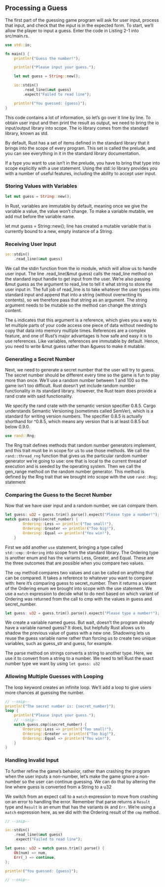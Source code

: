 ## Processing a Guess

The first part of the guessing game program will ask for user input, process that input, and check that the input is in the expected form. To start, we’ll allow the player to input a guess. Enter the code in Listing 2-1 into src/main.rs.

```rust
use std::io;

fn main() {
    println!("Guess the number!");

    println!("Please input your guess.");

    let mut guess = String::new();

    io::stdin()
        .read_line(&mut guess)
        .expect("Failed to read line");

    println!("You guessed: {guess}");
}
```

This code contains a lot of information, so let’s go over it line by line. To obtain user input and then print the result as output, we need to bring the io input/output library into scope. The io library comes from the standard library, known as std.

By default, Rust has a set of items defined in the standard library that it brings into the scope of every program. This set is called the prelude, and you can see everything in it in the standard library documentation.

If a type you want to use isn’t in the prelude, you have to bring that type into scope explicitly with a use statement. Using the std::io library provides you with a number of useful features, including the ability to accept user input.

### Storing Values with Variables
```rust
let mut guess = String::new();
```
In Rust, variables are immutable by default, meaning once we give the variable a value, the value won’t change. To make a variable mutable, we add mut before the variable name.

let mut guess = String::new(); line has created a mutable variable that is currently bound to a new, empty instance of a String.

### Receiving User Input

```rust
io::stdin()
    .read_line(&mut guess)
```

We call the stdin function from the io module, which will allow us to handle user input. The line .read_line(&mut guess) calls the read_line method on the standard input handle to get input from the user. We’re also passing &mut guess as the argument to read_line to tell it what string to store the user input in. The full job of read_line is to take whatever the user types into standard input and append that into a string (without overwriting its contents), so we therefore pass that string as an argument. The string argument needs to be mutable so the method can change the string’s content.

The `&` indicates that this argument is a reference, which gives you a way to let multiple parts of your code access one piece of data without needing to copy that data into memory multiple times. References are a complex feature, and one of Rust’s major advantages is how safe and easy it is to use references. Like variables, references are immutable by default. Hence, you need to write &mut guess rather than &guess to make it mutable.

### Generating a Secret Number

Next, we need to generate a secret number that the user will try to guess. The secret number should be different every time so the game is fun to play more than once. We’ll use a random number between 1 and 100 so the game isn’t too difficult. Rust doesn’t yet include random number functionality in its standard library. However, the Rust team does provide a rand crate with said functionality.

We specify the rand crate with the semantic version specifier 0.8.5.
Cargo understands Semantic Versioning (sometimes called SemVer), which is a standard for writing version numbers. The specifier 0.8.5 is actually shorthand for ^0.8.5, which means any version that is at least 0.8.5 but below 0.9.0.

```rust
use rand::Rng;
```

The Rng trait defines methods that random number generators implement, and this trait must be in scope for us to use those methods.
We call the `rand::thread_rng` function that gives us the particular random number generator we’re going to use: one that is local to the current thread of execution and is seeded by the operating system. Then we call the gen_range method on the random number generator. This method is defined by the Rng trait that we brought into scope with the use `rand::Rng;` statement


### Comparing the Guess to the Secret Number

Now that we have user input and a random number, we can compare them. 

```rust
let guess: u32 = guess.trim().parse().expect("Please type a number!");
match guess.cmp(&secret_number) {
        Ordering::Less => println!("Too small!"),
        Ordering::Greater => println!("Too big!"),
        Ordering::Equal => println!("You win!"),
    }
```
First we add another `use` statement, bringing a type called `std::cmp::Ordering` into scope from the standard library. The Ordering type is another enum and has the variants Less, Greater, and Equal. These are the three outcomes that are possible when you compare two values.

The `cmp` method compares two values and can be called on anything that can be compared. It takes a reference to whatever you want to compare with: here it’s comparing guess to secret_number. Then it returns a variant of the Ordering enum we brought into scope with the use statement. We use a `match` expression to decide what to do next based on which variant of Ordering was returned from the call to cmp with the values in guess and secret_number.

```rust
let guess: u32 = guess.trim().parse().expect("Please type a number!");
```
We create a variable named guess. But wait, doesn’t the program already have a variable named guess? It does, but helpfully Rust allows us to shadow the previous value of guess with a new one. Shadowing lets us reuse the guess variable name rather than forcing us to create two unique variables, such as guess_str and guess, for example.

The parse method on strings converts a string to another type. Here, we use it to convert from a string to a number. We need to tell Rust the exact number type we want by using `let guess: u32`


### Allowing Multiple Guesses with Looping

The loop keyword creates an infinite loop. We’ll add a loop to give users more chances at guessing the number.

```rust
// --snip--
println!("The secret number is: {secret_number}");
loop {
    println!("Please input your guess.");
    // --snip--
    match guess.cmp(&secret_number) {
        Ordering::Less => println!("Too small!"),
        Ordering::Greater => println!("Too big!"),
        Ordering::Equal => println!("You win!"),
    }
}
```

### Handling Invalid Input

To further refine the game’s behavior, rather than crashing the program when the user inputs a non-number, let’s make the game ignore a non-number so the user can continue guessing. We can do that by altering the line where guess is converted from a String to a u32

We switch from an expect call to a `match` expression to move from crashing on an error to handling the error. Remember that parse returns a `Result` type and `Result` is an enum that has the variants `Ok` and `Err`. We’re using a `match` expression here, as we did with the Ordering result of the `cmp` method.

```rust
// --snip--

io::stdin()
    .read_line(&mut guess)
    .expect("Failed to read line");

let guess: u32 = match guess.trim().parse() {
    Ok(num) => num,
    Err(_) => continue,
};

println!("You guessed: {guess}");

// --snip--

```

